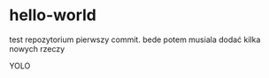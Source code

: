 # hello-world
test repozytorium
pierwszy commit. bede potem musiala dodać kilka nowych rzeczy

YOLO


